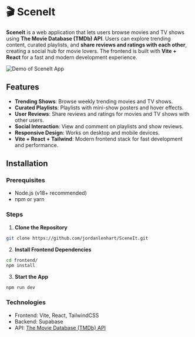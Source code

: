 # 🎬 SceneIt

**SceneIt** is a web application that lets users browse movies and TV shows using **The Movie Database (TMDb) API**. Users can explore trending content, curated playlists, and **share reviews and ratings with each other**, creating a social hub for movie lovers. The frontend is built with **Vite + React** for a fast and modern development experience.

![Demo of SceneIt App](./docs/SceneItDemo.gif)


## Features

- **Trending Shows**: Browse weekly trending movies and TV shows.  
- **Curated Playlists**: Playlists with mini-show posters and hover effects.  
- **User Reviews**: Share reviews and ratings for movies and TV shows with other users.  
- **Social Interaction**: View and comment on playlists and show reviews.  
- **Responsive Design**: Works on desktop and mobile devices.    
- **Vite + React + Tailwind**: Modern frontend stack for fast development and performance.

## Installation

### Prerequisites

- Node.js (v18+ recommended)  
- npm or yarn  

### Steps

1. **Clone the Repository**

```bash
git clone https://github.com/jordanlenhart/SceneIt.git
```

2. **Install Frontend Dependencies**
```bash
cd frontend/
npm install
```

3. **Start the App**
```
npm run dev
```
### Technologies
- Frontend: Vite, React, TailwindCSS
- Backend: Supabase
- API: [The Movie Database (TMDb) API](https://www.themoviedb.org/?language=en-US)